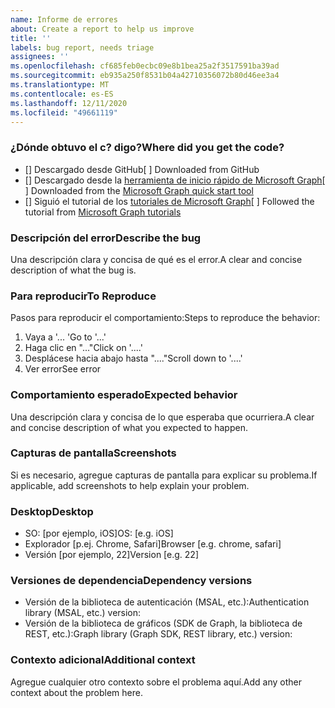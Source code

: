 ```yaml
---
name: Informe de errores
about: Create a report to help us improve
title: ''
labels: bug report, needs triage
assignees: ''
ms.openlocfilehash: cf685feb0ecbc09e8b1bea25a2f3517591ba39ad
ms.sourcegitcommit: eb935a250f8531b04a42710356072b80d46ee3a4
ms.translationtype: MT
ms.contentlocale: es-ES
ms.lasthandoff: 12/11/2020
ms.locfileid: "49661119"
---
```

### <a name="where-did-you-get-the-code"></a><span data-ttu-id="5cd9c-102">¿Dónde obtuvo el c? digo?</span><span class="sxs-lookup"><span data-stu-id="5cd9c-102">Where did you get the code?</span></span>

- <span data-ttu-id="5cd9c-103">[] Descargado desde GitHub</span><span class="sxs-lookup"><span data-stu-id="5cd9c-103">[ ] Downloaded from GitHub</span></span>
- <span data-ttu-id="5cd9c-104">[] Descargado desde la [herramienta de inicio rápido de Microsoft Graph](https://developer.microsoft.com/graph/quick-start)</span><span class="sxs-lookup"><span data-stu-id="5cd9c-104">[ ] Downloaded from the [Microsoft Graph quick start tool](https://developer.microsoft.com/graph/quick-start)</span></span>
- <span data-ttu-id="5cd9c-105">[] Siguió el tutorial de los [tutoriales de Microsoft Graph](https://docs.microsoft.com/graph/tutorials)</span><span class="sxs-lookup"><span data-stu-id="5cd9c-105">[ ] Followed the tutorial from [Microsoft Graph tutorials](https://docs.microsoft.com/graph/tutorials)</span></span>

### <a name="describe-the-bug"></a><span data-ttu-id="5cd9c-106">Descripción del error</span><span class="sxs-lookup"><span data-stu-id="5cd9c-106">Describe the bug</span></span>

<span data-ttu-id="5cd9c-107">Una descripción clara y concisa de qué es el error.</span><span class="sxs-lookup"><span data-stu-id="5cd9c-107">A clear and concise description of what the bug is.</span></span>

### <a name="to-reproduce"></a><span data-ttu-id="5cd9c-108">Para reproducir</span><span class="sxs-lookup"><span data-stu-id="5cd9c-108">To Reproduce</span></span>

<span data-ttu-id="5cd9c-109">Pasos para reproducir el comportamiento:</span><span class="sxs-lookup"><span data-stu-id="5cd9c-109">Steps to reproduce the behavior:</span></span>

1. <span data-ttu-id="5cd9c-110">Vaya a '... '</span><span class="sxs-lookup"><span data-stu-id="5cd9c-110">Go to '...'</span></span>
1. <span data-ttu-id="5cd9c-111">Haga clic en "..."</span><span class="sxs-lookup"><span data-stu-id="5cd9c-111">Click on '....'</span></span>
1. <span data-ttu-id="5cd9c-112">Desplácese hacia abajo hasta "...."</span><span class="sxs-lookup"><span data-stu-id="5cd9c-112">Scroll down to '....'</span></span>
1. <span data-ttu-id="5cd9c-113">Ver error</span><span class="sxs-lookup"><span data-stu-id="5cd9c-113">See error</span></span>

### <a name="expected-behavior"></a><span data-ttu-id="5cd9c-114">Comportamiento esperado</span><span class="sxs-lookup"><span data-stu-id="5cd9c-114">Expected behavior</span></span>

<span data-ttu-id="5cd9c-115">Una descripción clara y concisa de lo que esperaba que ocurriera.</span><span class="sxs-lookup"><span data-stu-id="5cd9c-115">A clear and concise description of what you expected to happen.</span></span>

### <a name="screenshots"></a><span data-ttu-id="5cd9c-116">Capturas de pantalla</span><span class="sxs-lookup"><span data-stu-id="5cd9c-116">Screenshots</span></span>

<span data-ttu-id="5cd9c-117">Si es necesario, agregue capturas de pantalla para explicar su problema.</span><span class="sxs-lookup"><span data-stu-id="5cd9c-117">If applicable, add screenshots to help explain your problem.</span></span>

### <a name="desktop"></a><span data-ttu-id="5cd9c-118">Desktop</span><span class="sxs-lookup"><span data-stu-id="5cd9c-118">Desktop</span></span>

- <span data-ttu-id="5cd9c-119">SO: [por ejemplo, iOS]</span><span class="sxs-lookup"><span data-stu-id="5cd9c-119">OS: [e.g. iOS]</span></span>
- <span data-ttu-id="5cd9c-120">Explorador [p.ej. Chrome, Safari]</span><span class="sxs-lookup"><span data-stu-id="5cd9c-120">Browser [e.g. chrome, safari]</span></span>
- <span data-ttu-id="5cd9c-121">Versión [por ejemplo, 22]</span><span class="sxs-lookup"><span data-stu-id="5cd9c-121">Version [e.g. 22]</span></span>

### <a name="dependency-versions"></a><span data-ttu-id="5cd9c-122">Versiones de dependencia</span><span class="sxs-lookup"><span data-stu-id="5cd9c-122">Dependency versions</span></span>

- <span data-ttu-id="5cd9c-123">Versión de la biblioteca de autenticación (MSAL, etc.):</span><span class="sxs-lookup"><span data-stu-id="5cd9c-123">Authentication library (MSAL, etc.) version:</span></span>
- <span data-ttu-id="5cd9c-124">Versión de la biblioteca de gráficos (SDK de Graph, la biblioteca de REST, etc.):</span><span class="sxs-lookup"><span data-stu-id="5cd9c-124">Graph library (Graph SDK, REST library, etc.) version:</span></span>

### <a name="additional-context"></a><span data-ttu-id="5cd9c-125">Contexto adicional</span><span class="sxs-lookup"><span data-stu-id="5cd9c-125">Additional context</span></span>

<span data-ttu-id="5cd9c-126">Agregue cualquier otro contexto sobre el problema aquí.</span><span class="sxs-lookup"><span data-stu-id="5cd9c-126">Add any other context about the problem here.</span></span>
